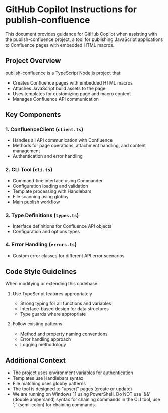 # GitHub Copilot Instructions for publish-confluence

This document provides guidance for GitHub Copilot when assisting with the publish-confluence project, a tool for publishing JavaScript applications to Confluence pages with embedded HTML macros.

## Project Overview

publish-confluence is a TypeScript Node.js project that:
- Creates Confluence pages with embedded HTML macros
- Attaches JavaScript build assets to the page
- Uses templates for customizing page and macro content
- Manages Confluence API communication

## Key Components

### 1. ConfluenceClient (`client.ts`)
- Handles all API communication with Confluence
- Methods for page operations, attachment handling, and content management
- Authentication and error handling

### 2. CLI Tool (`cli.ts`)
- Command-line interface using Commander
- Configuration loading and validation
- Template processing with Handlebars
- File scanning using globby
- Main publish workflow

### 3. Type Definitions (`types.ts`)
- Interface definitions for Confluence API objects
- Configuration and options types

### 4. Error Handling (`errors.ts`)
- Custom error classes for different API error scenarios

## Code Style Guidelines

When modifying or extending this codebase:

1. Use TypeScript features appropriately
   - Strong typing for all functions and variables
   - Interface-based design for data structures
   - Type guards where appropriate

2. Follow existing patterns
   - Method and property naming conventions
   - Error handling approach
   - Logging methodology

## Additional Context

- The project uses environment variables for authentication
- Templates use Handlebars syntax
- File matching uses globby patterns
- The tool is designed to "upsert" pages (create or update)
- We are running on Windows 11 using PowerShell. Do NOT use '&&' (double ampersand) syntax for chaining commands in the CLI tool, use ';' (semi-colon) for chaining commands.
